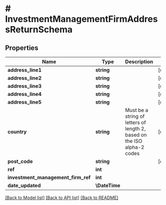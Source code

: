 # # InvestmentManagementFirmAddressReturnSchema

## Properties

Name | Type | Description | Notes
------------ | ------------- | ------------- | -------------
**address_line1** | **string** |  | [optional]
**address_line2** | **string** |  | [optional]
**address_line3** | **string** |  | [optional]
**address_line4** | **string** |  | [optional]
**address_line5** | **string** |  | [optional]
**country** | **string** | Must be a string of letters of length 2, based on the ISO alpha-2 codes | [optional]
**post_code** | **string** |  | [optional]
**ref** | **int** |  |
**investment_management_firm_ref** | **int** |  |
**date_updated** | **\DateTime** |  |

[[Back to Model list]](../../README.md#models) [[Back to API list]](../../README.md#endpoints) [[Back to README]](../../README.md)
